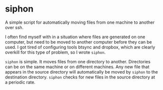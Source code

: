 # siphon
A simple script for automatically moving files from one machine to another over ssh.

I often find myself with in a situation where files are generated on one computer, 
but need to be moved to another computer before they can be used. I got tired of 
configuring tools btsync and dropbox, which are clearly overkill for this type of 
problem, so I wrote `siphon`. 
  
`siphon` is simple. It moves files from one directory to another. Directories 
can be on the same machine or on different machines. Any new file that appears in the source directory will 
automatically be moved by `siphon` to the destination directory. `siphon` checks 
for new files in the source directory at a periodic rate.
